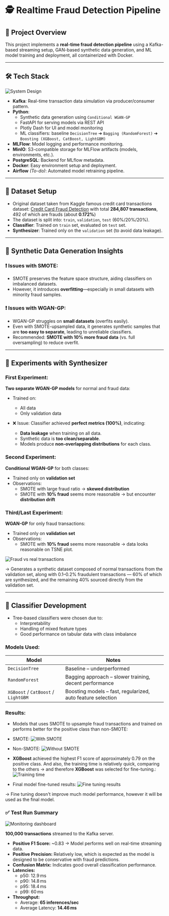 # 🕵️ Realtime Fraud Detection Pipeline

## 🚀 Project Overview

This project implements a **real-time fraud detection pipeline** using a Kafka-based streaming setup, GAN-based synthetic data generation, and ML model training and deployment, all containerized with Docker.

---

## 🛠️ Tech Stack

![System Design](images/realtime_fraud_detection.png "System design")

- **Kafka**: Real-time transaction data simulation via producer/consumer pattern.
- **Python**:
  - Synthetic data generation using `Conditional WGAN-GP`
  - FastAPI for serving models via REST API
  - Plotly Dash for UI and model monitoring
  - ML classifiers: baseline `DecisionTree` ➔ `Bagging (RandomForest)` ➔ `Boosting (XGBoost, CatBoost, LightGBM)`
- **MLFlow**: Model logging and performance monitoring.
- **MinIO**: S3-compatible storage for MLFlow artifacts (models, environments, etc.).
- **PostgreSQL**: Backend for MLflow metadata.
- **Docker**: Easy environment setup and deployment.
- **Airflow** *(To-do)*: Automated model retraining pipeline.

---

## 🧪 Dataset Setup

- Original dataset taken from Kaggle famous credit card transactions dataset: [Credit Card Fraud Detection](https://www.kaggle.com/datasets/mlg-ulb/creditcardfraud) with total **284,807 transactions**, 492 of which are frauds (about **0.172%**)
- The dataset is split into: `train`, `validation`, `test` (60%/20%/20%).
- **Classifier**: Trained on `train` set, evaluated on `test` set.
- **Synthesizer**: Trained only on the `validation` set (to avoid data leakage).

---

## 🧬 Synthetic Data Generation Insights

### ❗ Issues with SMOTE:

- SMOTE preserves the feature space structure, aiding classifiers on imbalanced datasets.
- However, it introduces **overfitting**—especially in small datasets with minority fraud samples.

### ❗ Issues with WGAN-GP:

- WGAN-GP struggles on **small datasets** (overfits easily).
- Even with SMOTE-upsampled data, it generates synthetic samples that are **too easy to separate**, leading to unreliable classifiers.
- Recommended: **SMOTE with 10% more fraud data** (vs. full oversampling) to reduce overfit.

---

## 🔬 Experiments with Synthesizer

### **First Experiment**:  
**Two separate WGAN-GP models** for normal and fraud data:

- Trained on:  
  - All data  
  - Only validation data  

- ❌ Issue: Classifier achieved **perfect metrics (100%)**, indicating:
  - **Data leakage** when training on all data.
  - Synthetic data is **too clean/separable**.
  - Models produce **non-overlapping distributions** for each class.

### **Second Experiment**:  
**Conditional WGAN-GP** for both classes:

- Trained only on **validation set**
- Observations:
  - SMOTE with large fraud ratio → **skewed distribution**
  - SMOTE with **10% fraud** seems more reasonable → but encounter **distribution drift**

### **Third/Last Experiment**:
**WGAN-GP** for only fraud transactions:

- Trained only on **validation set**
- Observations:
  - SMOTE with **10% fraud** seems more reasonable -> data looks reasonable on TSNE plot.

![Fraud vs real transactions](images/synthetic_vs_real_fraud.png "Fraud vs real transactions")

-> Generates a synthetic dataset composed of normal transactions from the validation set, along with 0.1–0.2% fraudulent transactions — 60% of which are synthesized, and the remaining 40% sourced directly from the validation set.

---

## 🧠 Classifier Development

- Tree-based classifiers were chosen due to:
  - Interpretability
  - Handling of mixed feature types
  - Good performance on tabular data with class imbalance

### Models Used:

| Model               | Notes |
|--------------------|-------|
| `DecisionTree`     | Baseline – underperformed |
| `RandomForest`     | Bagging approach – slower training, decent performance |
| `XGBoost` / `CatBoost` / `LightGBM` | Boosting models – fast, regularized, auto feature selection |

### Results:
- Models that uses SMOTE to upsample fraud transactions and trained on performs better for the positive class than non-SMOTE:

- SMOTE:
![With SMOTE](images/with_smote.png "With SMOTE")

- Non-SMOTE:
![Without SMOTE](images/without_smote.png "Without SMOTE")

- **XGBoost** achieved the highest F1 score of approximately 0.79 on the positive class. And also, the training time is relatively quick, comparing to the others -> and therefore **XGBoost** was selected for fine-tuning.:
![Training time](images/training_time.png "Training time")

- Final model fine-tuned results:
![Fine tuning results](images/fine_tuned.png "Fine tuning results")

-> Fine tuning doesn't improve much model performance, however it will be used as the final model.

### ✅ Test Run Summary
![Monitoring dashboard](images/monitoring_dashboard.png "Monitoring dashboard")

**100,000 transactions** streamed to the Kafka server.

- **Positive F1 Score:** ~0.83 → Model performs well on real-time streaming data.
- **Positive Precision:** Relatively low, which is expected as the model is designed to be conservative with fraud predictions.
- **Confusion Matrix:** Indicates good overall classification performance.
- **Latencies:**  
  - p50: 12.9 ms  
  - p90: 14.8 ms  
  - p95: 18.4 ms  
  - p99: 60 ms  
- **Throughput:**  
  - Average: **65 inferences/sec**  
  - Average Latency: **14.46 ms**